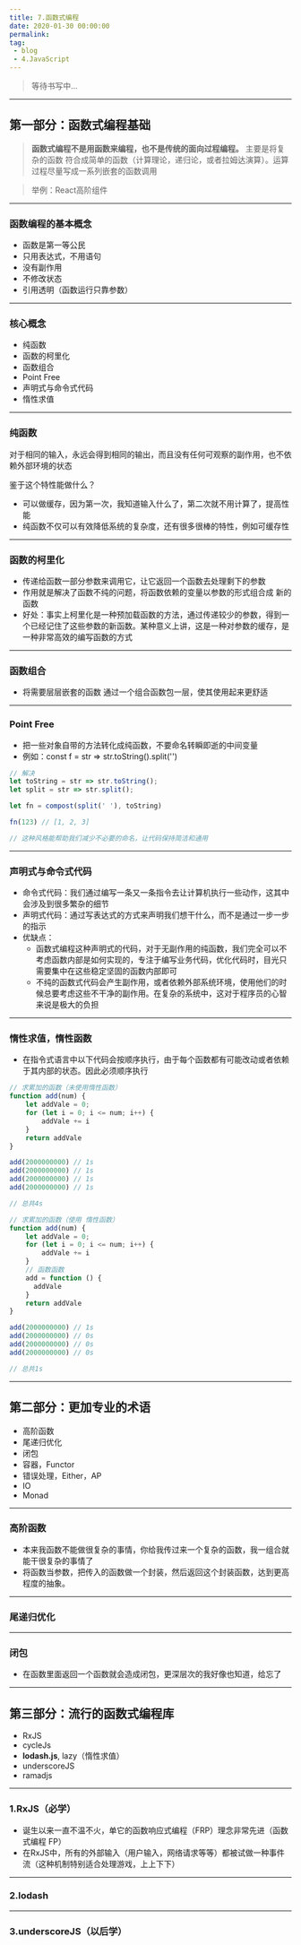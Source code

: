 ```yaml
---
title: 7.函数式编程
date: 2020-01-30 00:00:00
permalink: 
tag: 
 - blog
 - 4.JavaScript
---
```


> 等待书写中...

---

## 第一部分：函数式编程基础

> **函数式编程不是用函数来编程，也不是传统的面向过程编程。** 主要是将复杂的函数 符合成简单的函数（计算理论，递归论，或者拉姆达演算）。运算过程尽量写成一系列嵌套的函数调用

> 举例：React高阶组件

---

### 函数编程的基本概念

- 函数是第一等公民
- 只用表达式，不用语句
- 没有副作用
- 不修改状态
- 引用透明（函数运行只靠参数）

---

### 核心概念

- 纯函数
- 函数的柯里化
- 函数组合
- Point Free
- 声明式与命令式代码
- 惰性求值

---

### 纯函数

对于相同的输入，永远会得到相同的输出，而且没有任何可观察的副作用，也不依赖外部环境的状态

鉴于这个特性能做什么？

- 可以做缓存，因为第一次，我知道输入什么了，第二次就不用计算了，提高性能
- 纯函数不仅可以有效降低系统的复杂度，还有很多很棒的特性，例如可缓存性

---

### 函数的柯里化

- 传递给函数一部分参数来调用它，让它返回一个函数去处理剩下的参数
- 作用就是解决了函数不纯的问题，将函数依赖的变量以参数的形式组合成 新的函数
- 好处：事实上柯里化是一种预加载函数的方法，通过传递较少的参数，得到一个已经记住了这些参数的新函数。某种意义上讲，这是一种对参数的缓存，是一种非常高效的编写函数的方式

---

### 函数组合

- 将需要层层嵌套的函数 通过一个组合函数包一层，使其使用起来更舒适

---

### Point Free

- 把一些对象自带的方法转化成纯函数，不要命名转瞬即逝的中间变量
- 例如：const f = str => str.toString().split('')

```js
// 解决
let toString = str => str.toString();
let split = str => str.split();

let fn = compost(split(' '), toString)

fn(123) // [1, 2, 3]

// 这种风格能帮助我们减少不必要的命名，让代码保持简洁和通用
```

---

### 声明式与命令式代码

- 命令式代码：我们通过编写一条又一条指令去让计算机执行一些动作，这其中会涉及到很多繁杂的细节
- 声明式代码：通过写表达式的方式来声明我们想干什么，而不是通过一步一步的指示
- 优缺点：
  - 函数式编程这种声明式的代码，对于无副作用的纯函数，我们完全可以不考虑函数内部是如何实现的，专注于编写业务代码，优化代码时，目光只需要集中在这些稳定坚固的函数内部即可
  - 不纯的函数式代码会产生副作用，或者依赖外部系统环境，使用他们的时候总要考虑这些不干净的副作用。在复杂的系统中，这对于程序员的心智来说是极大的负担

---

### 惰性求值，惰性函数

- 在指令式语言中以下代码会按顺序执行，由于每个函数都有可能改动或者依赖于其内部的状态。因此必须顺序执行


```js
// 求累加的函数（未使用惰性函数）
function add(num) {
    let addVale = 0;
    for (let i = 0; i <= num; i++) {
        addVale += i
    }
    return addVale
}

add(2000000000) // 1s
add(2000000000) // 1s
add(2000000000) // 1s
add(2000000000) // 1s

// 总共4s
```

```js
// 求累加的函数（使用 惰性函数）
function add(num) {
    let addVale = 0;
    for (let i = 0; i <= num; i++) {
        addVale += i
    }
    // 函数函数
  	add = function () {
      addVale
    }
    return addVale
}

add(2000000000) // 1s
add(2000000000) // 0s
add(2000000000) // 0s
add(2000000000) // 0s

// 总共1s
```

---

## 第二部分：更加专业的术语

- 高阶函数
- 尾递归优化
- 闭包
- 容器，Functor
- 错误处理，Either，AP
- IO
- Monad

---

### 高阶函数

- 本来我函数不能做很复杂的事情，你给我传过来一个复杂的函数，我一组合就能干很复杂的事情了
- 将函数当参数，把传入的函数做一个封装，然后返回这个封装函数，达到更高程度的抽象。

---

### 尾递归优化

---

### 闭包

- 在函数里面返回一个函数就会造成闭包，更深层次的我好像也知道，给忘了

---

## 第三部分：流行的函数式编程库

- RxJS
- cycleJs
- **lodash.js**, lazy（惰性求值）
- underscoreJS
- ramadjs

---

### 1.RxJS（必学）

- 诞生以来一直不温不火，单它的函数响应式编程（FRP）理念非常先进（函数式编程 FP）
- 在RxJS中，所有的外部输入（用户输入，网络请求等等）都被试做一种事件流（这种机制特别适合处理游戏，上上下下）

---

### 2.lodash

---

### 3.underscoreJS（以后学）
